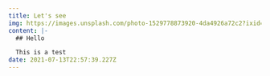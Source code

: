 ```yaml
---
title: Let's see
img: https://images.unsplash.com/photo-1529778873920-4da4926a72c2?ixid=MnwxMjA3fDB8MHxwaG90by1wYWdlfHx8fGVufDB8fHx8&ixlib=rb-1.2.1&auto=format&fit=crop&w=1952&q=80
content: |-
  ## Hello

  This is a test
date: 2021-07-13T22:57:39.227Z
---
```

